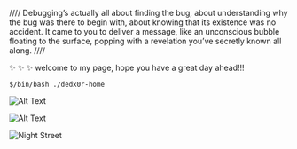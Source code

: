 ////
Debugging’s actually all about finding the bug, about understanding why the bug was there to begin with, about knowing that its existence was no accident. It came to you to deliver a message, like an unconscious bubble floating to the surface, popping with a revelation you’ve secretly known all along. 
////

✨ ✨ ✨
welcome to my page, hope you have a great day ahead!!!

```
$/bin/bash ./dedx0r-home
```


![Alt Text](https://64.media.tumblr.com/4c2e0d8d366d3b6e1dd5c53f2df95f30/e85b3bfde641c7cc-8c/s640x960/a0fcf97a3ea71021fb49ddaffc6f9f09e44e2785.gifv)

![Alt Text](https://64.media.tumblr.com/34a9785702a4f8f6887b65596cf78610/tumblr_p99gfpn6mz1x6a7yto1_500.gifv)

![Night Street](https://gk2savage.github.io/trippy)

